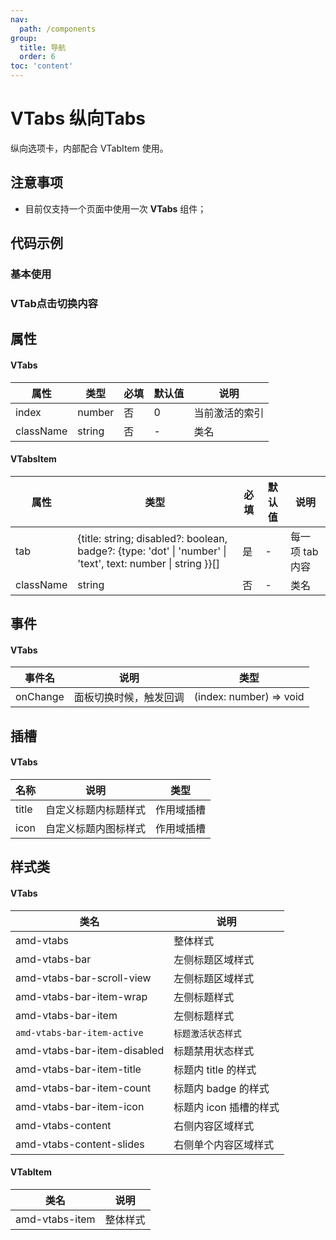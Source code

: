 ```yaml
---
nav:
  path: /components
group:
  title: 导航
  order: 6
toc: 'content'
---
```


# VTabs 纵向Tabs

纵向选项卡，内部配合 VTabItem 使用。

## 注意事项
- 目前仅支持一个页面中使用一次 **VTabs** 组件；

## 代码示例
### 基本使用
<code src='../../demo/pages/VTabs'></code>

### VTab点击切换内容
<code src='../../demo/pages/VTabsNoScroll'></code>

## 属性

#### VTabs
    
| 属性 | 类型 | 必填 | 默认值 | 说明 |
| -----|-----|-----|-----|----- |
| index | number | 否 | 0 | 当前激活的索引 |
| className | string | 否 | - | 类名 |

#### VTabsItem
| 属性 | 类型 | 必填 | 默认值 | 说明 |
| -----|-----|-----|-----|----- |
| tab | {title: string; disabled?: boolean, badge?: {type: 'dot' &verbar; 'number' &verbar; 'text', text: number  &verbar;  string }}[] | 是 | - | 每一项 tab 内容 |
| className | string | 否 | - | 类名 |

## 事件

#### VTabs
| 事件名 | 说明 | 类型 |
| -----|-----|-----|
| onChange | 面板切换时候，触发回调 |(index: number) => void|

## 插槽
#### VTabs
| 名称 | 说明 | 类型 |
| -----|-----|-----|
| title | 自定义标题内标题样式 | 作用域插槽 |
| icon | 自定义标题内图标样式 | 作用域插槽 |

## 样式类


#### VTabs
| 类名 | 说明 |
| -----|-----|
| amd-vtabs | 整体样式 |
| amd-vtabs-bar | 左侧标题区域样式 |
| amd-vtabs-bar-scroll-view |  左侧标题区域样式 |
| amd-vtabs-bar-item-wrap | 左侧标题样式 |
| amd-vtabs-bar-item | 左侧标题样式 |
| `amd-vtabs-bar-item-active` | `标题激活状态样式` |
| amd-vtabs-bar-item-disabled | 标题禁用状态样式 |
| amd-vtabs-bar-item-title | 标题内 title 的样式 |
| amd-vtabs-bar-item-count | 标题内 badge 的样式 |
| amd-vtabs-bar-item-icon | 标题内 icon 插槽的样式 |
| amd-vtabs-content | 右侧内容区域样式 |
| amd-vtabs-content-slides| 右侧单个内容区域样式 |


#### VTabItem
| 类名 | 说明 |
| -----|-----|
| amd-vtabs-item | 整体样式 |
